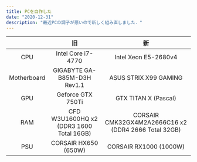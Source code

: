 ```yaml
---
title: PCを自作した
date: "2020-12-31"
description: "最近PCの調子が悪いので新しく組み直しました．"
---
```


| | 旧 | 新 |
| :---: | :---: | :---: |
| CPU | Intel Core i7-4770 | Intel Xeon E5-2680v4 |
| Motherboard | GIGABYTE GA-B85M-D3H Rev1.1 | ASUS STRIX X99 GAMING |
| GPU | Geforce GTX 750Ti | GTX TITAN X (Pascal) |
| RAM | CFD W3U1600HQ x2 (DDR3 1600 Total 16GB) | CORSAIR CMK32GX4M2A2666C16 x2 (DDR4 2666 Total 32GB) |
| PSU | CORSAIR HX650 (650W) | CORSAIR RX1000 (1000W) |


